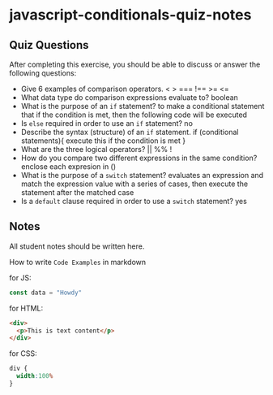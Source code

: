 # javascript-conditionals-quiz-notes

## Quiz Questions

After completing this exercise, you should be able to discuss or answer the following questions:

- Give 6 examples of comparison operators.
< > === !== >= <=
- What data type do comparison expressions evaluate to?
boolean
- What is the purpose of an `if` statement?
to make a conditional statement that if the condition is met, then the following code will be executed
- Is `else` required in order to use an `if` statement?
no
- Describe the syntax (structure) of an `if` statement.
if (conditional statements){
  execute this if the condition is met
}
- What are the three logical operators?
|| %% !
- How do you compare two different expressions in the same condition?
enclose each expresion in ()
- What is the purpose of a `switch` statement?
evaluates an expression and match the expression value with a series of cases, then execute the statement after the matched case
- Is a `default` clause required in order to use a `switch` statement?
yes
## Notes

All student notes should be written here.


How to write `Code Examples` in markdown

for JS:
```javascript
const data = "Howdy"
```

for HTML:
```html
<div>
  <p>This is text content</p>
</div>
```

for CSS:
```css
div {
  width:100%
}
```
